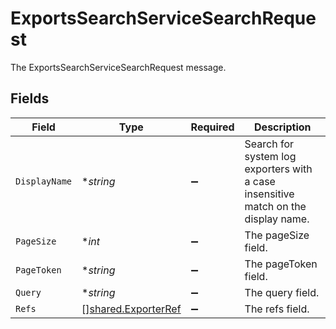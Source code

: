 # ExportsSearchServiceSearchRequest

The ExportsSearchServiceSearchRequest message.


## Fields

| Field                                                                              | Type                                                                               | Required                                                                           | Description                                                                        |
| ---------------------------------------------------------------------------------- | ---------------------------------------------------------------------------------- | ---------------------------------------------------------------------------------- | ---------------------------------------------------------------------------------- |
| `DisplayName`                                                                      | **string*                                                                          | :heavy_minus_sign:                                                                 | Search for system log exporters with a case insensitive match on the display name. |
| `PageSize`                                                                         | **int*                                                                             | :heavy_minus_sign:                                                                 | The pageSize field.                                                                |
| `PageToken`                                                                        | **string*                                                                          | :heavy_minus_sign:                                                                 | The pageToken field.                                                               |
| `Query`                                                                            | **string*                                                                          | :heavy_minus_sign:                                                                 | The query field.                                                                   |
| `Refs`                                                                             | [][shared.ExporterRef](../../../pkg/models/shared/exporterref.md)                  | :heavy_minus_sign:                                                                 | The refs field.                                                                    |